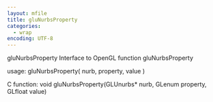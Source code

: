 ```yaml
---
layout: mfile
title: gluNurbsProperty
categories:
  - wrap
encoding: UTF-8
---
```


gluNurbsProperty  Interface to OpenGL function gluNurbsProperty

usage:  gluNurbsProperty( nurb, property, value )

C function:  void gluNurbsProperty(GLUnurbs\* nurb, GLenum property, GLfloat value)